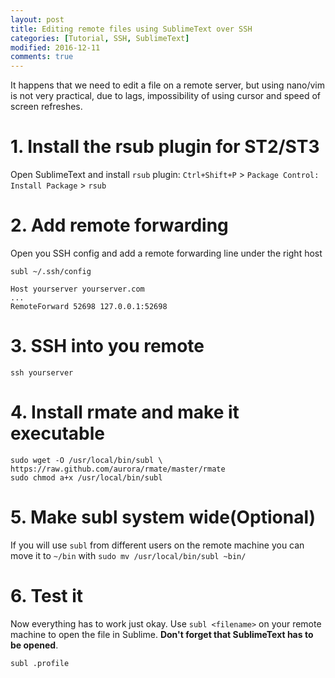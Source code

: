 ```yaml
---
layout: post
title: Editing remote files using SublimeText over SSH
categories: [Tutorial, SSH, SublimeText]
modified: 2016-12-11
comments: true
---
```


It happens that we need to edit a file on a remote server, but using nano/vim is not very practical, due to lags, impossibility of using cursor and speed of screen refreshes.

<!--more-->

# 1. Install the rsub plugin for ST2/ST3

Open SublimeText and install `rsub`  plugin: `Ctrl+Shift+P` > `Package Control: Install Package` > `rsub`

# 2. Add remote forwarding

Open you SSH config and add a remote forwarding line under the right host

`subl ~/.ssh/config`

    Host yourserver yourserver.com
    ...
    RemoteForward 52698 127.0.0.1:52698

# 3. SSH into you remote

    ssh yourserver

# 4. Install rmate and make it executable

    sudo wget -O /usr/local/bin/subl \
    https://raw.github.com/aurora/rmate/master/rmate
    sudo chmod a+x /usr/local/bin/subl

# 5. Make subl system wide(Optional)

If you will use `subl` from different users on the remote machine you can move it to `~/bin` with `sudo mv /usr/local/bin/subl ~bin/`

# 6. Test it

Now everything has to work just okay. Use `subl <filename>` on your remote machine to open the file in Sublime. **Don't forget that SublimeText has to be opened**.

    subl .profile

